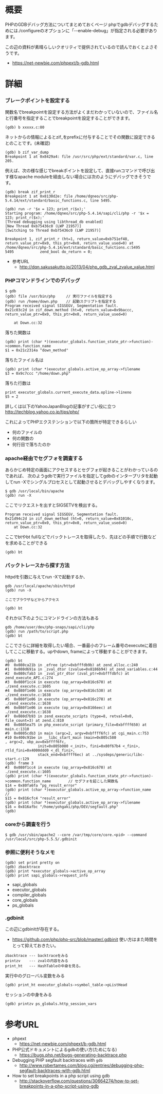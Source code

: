 # 概要
PHPのGDBデバッグ方法についてまとめておくページ
phpでgdbデバッグするためには./configureのオプションに「--enable-debug」が指定される必要があります。

この辺の資料が素晴らしいクオリティで提供されているので読んでおくとよさそうです。
- https://net-newbie.com/phpext/b-gdb.html

# 詳細

### ブレークポイントを設定する
関数名でbreakpointを設定する方法がよくまだわかっていないので、ファイル名と行番号を指定することでbreakpointを設定することができます。
```
(gdb) b xxxxx.c:80
```

ネットからの情報によるとzif_をprefixに付与することでその関数に設定できるとのことです。(未確認)
```
(gdb) b zif_var_dump
Breakpoint 1 at 0x8429a4: file /usr/src/php/ext/standard/var.c, line 205.
```

例えば、次の様な感じでbreakポイントを設定して、直接runコマンドで呼び出す様なapache moduleを経由しない場合には次のようにデバッグできそうです。
```
(gdb) break zif_print_r
Breakpoint 1 at 0x8130d2e: file /home/dqneo/src/php-5.4.14/ext/standard/basic_functions.c, line 5495.

(gdb) run -r '$x = 123; print_r($x);'
Starting program: /home/dqneo/src/php-5.4.14/sapi/cli/php -r '$x = 123; print_r($x);'
[Thread debugging using libthread_db enabled]
[New Thread 0xb75436c0 (LWP 21957)]
[Switching to Thread 0xb75436c0 (LWP 21957)]

Breakpoint 1, zif_print_r (ht=1, return_value=0xb751ef48, return_value_ptr=0x0, this_ptr=0x0, return_value_used=0) at /home/dqneo/src/php-5.4.14/ext/standard/basic_functions.c:5495
5495            zend_bool do_return = 0;
```

- 参考URL
  - http://dqn.sakusakutto.jp/2013/04/php_gdb_zval_zvalue_value.html

### PHPコマンドラインでのデバッグ
```
$ gdb
(gdb) file /usr/bin/php     // 実行ファイルを指定する
(gdb) run /home/down.php    // 起動スクリプトを指定する
Program received signal SIGSEGV, Segmentation fault.
0x21c03c2d in zif_down_method (ht=0, return_value=0x9baccc, return_value_ptr=0x0, this_ptr=0x0, return_value_used=0)

    at Down.cc:32
```

落ちた関数は
```
(gdb) print (char *)(executor_globals.function_state_ptr->function)->common.function_name
$1 = 0x21c2314a "down_method"
```

落ちたファイル名は
```
(gdb) print (char *)executor_globals.active_op_array->filename
$3 = 0x9c7ccc "/home/down.php"
```

落ちた行数は
```
print executor_globals.current_execute_data.opline->lineno
$5 = 2
```

詳しくは以下のYahooJapanBlogの記事がすごい役に立つ
http://techblog.yahoo.co.jp/tips/php/

これによってPHPエクステンションで以下の箇所が特定できるらしい
- 何のファイルの
- 何の関数の
- 何行目で落ちたのか


### apache経由でセグフォを調査する
あらかじめ特定の画面にアクセスするとセグフォが起きることがわかっているのであれば、
次のようgdbで実行ファイルを指定してgdbのインタープリタを起動してrun -Xでシングルプロセスとして起動させるとデバッグしやすくなります。
```
$ gdb /usr/local/bin/apache
(gdb) run -X
```

ここでリクエストを出すとSIGSETVを検出する。
```
Program received signal SIGSEGV, Segmentation fault.
0x21d94c2d in zif_down_method (ht=0, return_value=0x81010c, return_value_ptr=0x0, this_ptr=0x0, return_value_used=0)
    at Down.cc:32
```

ここでbtやbt fullなどでバックトレースを取得したり、先ほどの手順で行数などを求めることができる
```
(gdb) bt
```

### バックトレースから探す方法

httpdを引数に与えてrun -Xで起動するか、
```
gdb /usr/local/apache/sbin/httpd
(gdb) run -X

ここでブラウザなどからアクセス

(gdb) bt
```

それか以下のようにコマンドラインの方法もある
```
gdb /home/user/dev/php-snaps/sapi/cli/php 
(gdb) run /path/to/script.php
(gdb) bt
```

ここでさらに詳細を取得したい場合、一番最小のフレーム番号のexecuteに着目してここに移動する。upやdown, frameによって移動することができます。
```
(gdb) bt
#0  0x080ca21b in _efree (ptr=0xbfffdb9b) at zend_alloc.c:240
#1  0x080d691a in _zval_dtor (zvalue=0x8186b94) at zend_variables.c:44
#2  0x080cfab3 in _zval_ptr_dtor (zval_ptr=0xbfffdbfc) at zend_execute_API.c:274
#3  0x080f1cc4 in execute (op_array=0x816c670) at ./zend_execute.c:1605
#4  0x080f1e06 in execute (op_array=0x816c530) at ./zend_execute.c:1638
#5  0x080f1e06 in execute (op_array=0x816c278) at ./zend_execute.c:1638
#6  0x080f1e06 in execute (op_array=0x8166eec) at ./zend_execute.c:1638
#7  0x080d7b93 in zend_execute_scripts (type=8, retval=0x0, file_count=3) at zend.c:810
#8  0x0805ea75 in php_execute_script (primary_file=0xbffff650) at main.c:1310
#9  0x0805cdb3 in main (argc=2, argv=0xbffff6fc) at cgi_main.c:753
#10 0x400c91be in __libc_start_main (main=0x805c580 
, argc=2, ubp_av=0xbffff6fc,
               init=0x805b080 <_init>, fini=0x80f67b4 <_fini>, rtld_fini=0x4000ddd0 <_dl_fini>,
               stack_end=0xbffff6ec) at ../sysdeps/generic/libc-start.c:129
(gdb) frame 3
#3  0x080f1cc4 in execute (op_array=0x816c670) at ./zend_execute.c:1605
(gdb) print (char *)(executor_globals.function_state_ptr->function)->common.function_name        // セグフォを起こした関数名
$14 = 0x80fa6fa "pg_result_error"
(gdb) print (char *)executor_globals.active_op_array->function_name                              // 
$15 = 0x816cfc4 "result_error"
(gdb) print (char *)executor_globals.active_op_array->filename
$16 = 0x816afbc "/home/yohgaki/php/DEV/segfault.php"
(gdb) 
```

### coreから調査を行う
```
$ gdb /usr/sbin/apache2 --core /var/tmp/core/core.<pid> --command /usr/local/src/php-5.5.5/.gdbinit
```

### 参照に便利そうなメモ
```
(gdb) set print pretty on
(gdb) zbacktrace
(gdb) print *executor_globals->active_op_array
(gdb) print sapi_globals->request_info
```

- sapi_globals
- executor_globals 	
- compiler_globals
- core_globals
- ps_globals

### .gdbinit
この辺にgdbinitが存在する。
- https://github.com/php/php-src/blob/master/.gdbinit
使い方はまた時間をとって抑えておきたい。

```
zbacktrace --- backtraceをみる
printzv    --- zvalの内容をみる
print_ht   --- HashTableの中身を見る。
```

実行中のグローバル変数をみる
```
(gdb) print_ht executor_globals->symbol_table->pListHead
```

セッションの中身をみる
```
(gdb) printzv ps_globals.http_session_vars
```


# 参考URL
- phpext 
  - https://net-newbie.com/phpext/b-gdb.html
- PHP公式ドキュメントによるgdbの使い方(ためになる)
  - https://bugs.php.net/bugs-generating-backtrace.php
- Debugging PHP segfault backtraces with `gdb`
  - http://www.robertames.com/blog.cgi/entries/debugging-php-segfault-backtraces-with-gdb.html
- How to set breakpoints in a php script using gdb
  - http://stackoverflow.com/questions/30664274/how-to-set-breakpoints-in-a-php-script-using-gdb
